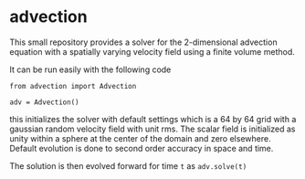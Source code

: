 # advection

This small repository provides a solver for the 2-dimensional advection equation with a
spatially varying velocity field using a finite volume method.

It can be run easily with the following code

```
from advection import Advection

adv = Advection()
```

this initializes the solver with default settings which is a 64 by 64 grid with a
gaussian random velocity field with unit rms. The scalar field is initialized as 
unity within a sphere at the center of the domain and zero elsewhere. Default
evolution is done to second order accuracy in space and time.

The solution is then evolved forward for time `t` as `adv.solve(t)`
